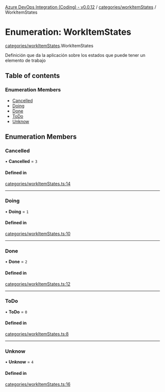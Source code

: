 [Azure DevOps Integration (Coding) - v0.0.12](../README.md) / [categories/workItemStates](../modules/categories_workItemStates.md) / WorkItemStates

# Enumeration: WorkItemStates

[categories/workItemStates](../modules/categories_workItemStates.md).WorkItemStates

Definición que da la aplicación sobre los estados que puede tener un elemento de trabajo

## Table of contents

### Enumeration Members

- [Cancelled](categories_workItemStates.WorkItemStates.md#cancelled)
- [Doing](categories_workItemStates.WorkItemStates.md#doing)
- [Done](categories_workItemStates.WorkItemStates.md#done)
- [ToDo](categories_workItemStates.WorkItemStates.md#todo)
- [Unknow](categories_workItemStates.WorkItemStates.md#unknow)

## Enumeration Members

### Cancelled

• **Cancelled** = ``3``

#### Defined in

[categories/workItemStates.ts:14](https://github.com/jeysgar1/azure-devops-api-kms/blob/f839fd0/src/categories/workItemStates.ts#L14)

___

### Doing

• **Doing** = ``1``

#### Defined in

[categories/workItemStates.ts:10](https://github.com/jeysgar1/azure-devops-api-kms/blob/f839fd0/src/categories/workItemStates.ts#L10)

___

### Done

• **Done** = ``2``

#### Defined in

[categories/workItemStates.ts:12](https://github.com/jeysgar1/azure-devops-api-kms/blob/f839fd0/src/categories/workItemStates.ts#L12)

___

### ToDo

• **ToDo** = ``0``

#### Defined in

[categories/workItemStates.ts:8](https://github.com/jeysgar1/azure-devops-api-kms/blob/f839fd0/src/categories/workItemStates.ts#L8)

___

### Unknow

• **Unknow** = ``4``

#### Defined in

[categories/workItemStates.ts:16](https://github.com/jeysgar1/azure-devops-api-kms/blob/f839fd0/src/categories/workItemStates.ts#L16)
